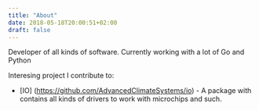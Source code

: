 ```yaml
---
title: "About"
date: 2018-05-18T20:00:51+02:00
draft: false 
---
```

Developer of all kinds of software. Currently working with a lot of Go and Python

Interesing project I contribute to:

* [IO] (https://github.com/AdvancedClimateSystems/io) - A package with contains all kinds of drivers to work with microchips and such.
